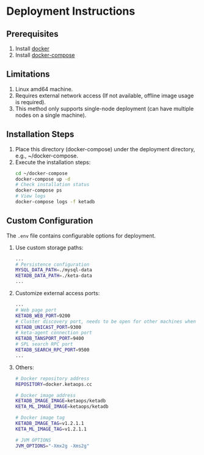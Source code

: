 # Deployment Instructions
## Prerequisites
1. Install [docker](https://docs.docker.com/engine/install/)
2. Install [docker-compose](https://docs.docker.com/compose/install/standalone/)

## Limitations
1. Linux amd64 machine.
2. Requires external network access (If not available, offline image usage is required).
3. This method only supports single-node deployment (can have multiple nodes on a single machine).

## Installation Steps
1. Place this directory (docker-compose) under the deployment directory, e.g., ~/docker-compose.
2. Execute the installation steps:
    ```bash
    cd ~/docker-compose
    docker-compose up -d
    # Check installation status
    docker-compose ps
    # View logs
    docker-compose logs -f ketadb
    ```

## Custom Configuration
The `.env` file contains configurable options for deployment.

1. Use custom storage paths:
    ```bash
    ...
    # Persistence configuration
    MYSQL_DATA_PATH=./mysql-data
    KETADB_DATA_PATH=./keta-data
    ...
    ```

2. Customize external access ports:
    ```bash
    ...
    # Web page port
    KETADB_WEB_PORT=9200
    # Cluster discovery port, needs to be open for other machines when assembling multiple nodes
    KETADB_UNICAST_PORT=9300
    # keta-agent connection port
    KETADB_TANSPORT_PORT=9400
    # SPL search RPC port
    KETADB_SEARCH_RPC_PORT=9500
    ...
    ```

3. Others:
    ```bash
    # Docker repository address
    REPOSITORY=docker.ketaops.cc

    # Docker image address
    KETADB_IMAGE_IMAGE=ketaops/ketadb
    KETA_ML_IMAGE_IMAGE=ketaops/ketadb

    # Docker image tag
    KETADB_IMAGE_TAG=v1.2.1.1
    KETA_ML_IMAGE_TAG=v1.2.1.1

    # JVM OPTIONS
    JVM_OPTIONS="-Xmx2g -Xms2g"

    ```
